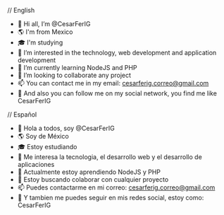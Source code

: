 // English
- 👋 Hi all, I’m @CesarFerIG
- 🌎 I'm from Mexico
- 🎓 I'm studying
- 👀 I’m interested in the technology, web development and application development
- 🌱 I’m currently learning NodeJS and PHP
- 💞️ I’m looking to collaborate any project
- 📫 You can contact me in my email: cesarferig.correo@gmail.com
- 💖 And also you can follow me on my social network, you find me like CesarFerIG

// Español
- 👋 Hola a todos, soy @CesarFerIG
- 🌎 Soy de México
- 🎓 Estoy estudiando
- 👀 Me interesa la tecnologia, el desarrollo web y el desarrollo de aplicaciones
- 🌱 Actualmente estoy aprendiendo NodeJS y PHP
- 💞️ Estoy buscando colaborar con cualquier proyecto
- 📫 Puedes contactarme en mi correo: cesarferig.correo@gmail.com
- 💖 Y tambien me puedes seguir en mis redes social, estoy como: CesarFerIG

<!---
CesarFerIG/CesarFerIG is a ✨ special ✨ repository because its `README.md` (this file) appears on your GitHub profile.
You can click the Preview link to take a look at your changes.
--->
